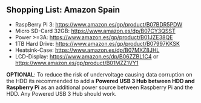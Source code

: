 ## Shopping List: Amazon Spain

* RaspBerry Pi 3: https://www.amazon.es/gp/product/B07BDR5PDW
* Micro SD-Card 32GB: https://www.amazon.es/dp/B07CY3QSST
* Power >=3A: https://www.amazon.es/gp/product/B01JZE38QE
* 1TB Hard Drive: https://www.amazon.es/gp/product/B07997KKSK
* Heatsink-Case: https://www.amazon.es/dp/B07MXZ8JHL
* LCD-Display: https://www.amazon.es/dp/B06ZZBL1C4 or https://www.amazon.es/gp/product/B01MZZ1VY1

**OPTIONAL**: To reduce the risk of undervoltage causing data corruption on the HDD its recommended to add a **Powered USB 3 Hub between HDD and Raspberry Pi** as an additional power source between Raspberry Pi and the HDD. Any Powered USB 3 Hub should work.